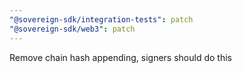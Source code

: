 ```yaml
---
"@sovereign-sdk/integration-tests": patch
"@sovereign-sdk/web3": patch
---
```


Remove chain hash appending, signers should do this
